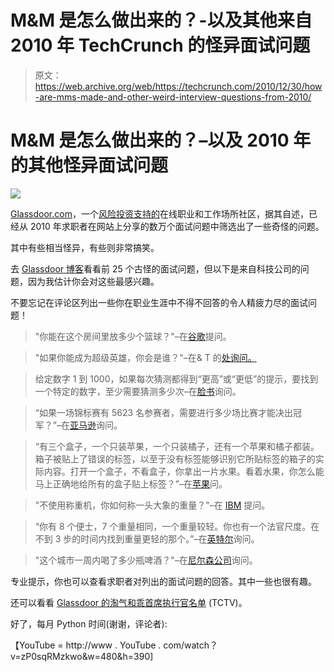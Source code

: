 # M&M 是怎么做出来的？-以及其他来自 2010 年 TechCrunch 的怪异面试问题

> 原文：<https://web.archive.org/web/https://techcrunch.com/2010/12/30/how-are-mms-made-and-other-weird-interview-questions-from-2010/>

# M&M 是怎么做出来的？–以及 2010 年的其他怪异面试问题

![](img/5b005ede00665c544dbd9fa5e294c3e1.png)

[Glassdoor.com](https://web.archive.org/web/20221207010312/http://www.glassdoor.com/index.htm)，一个[风险投资支持的](https://web.archive.org/web/20221207010312/http://www.crunchbase.com/company/glassdoor)在线职业和工作场所社区，据其自述，已经从 2010 年求职者在网站上分享的数万个面试问题中筛选出了一些奇怪的问题。

其中有些相当怪异，有些则非常搞笑。

去 [Glassdoor 博客](https://web.archive.org/web/20221207010312/http://www.glassdoor.com/blog/top-25-oddball-interview-questions-2010/)看看前 25 个古怪的面试问题，但以下是来自科技公司的问题，因为我估计你会对这些最感兴趣。

不要忘记在评论区列出一些你在职业生涯中不得不回答的令人精疲力尽的面试问题！

> "你能在这个房间里放多少个篮球？"–在[谷歌](https://web.archive.org/web/20221207010312/http://www.crunchbase.com/company/google)提问。

> "如果你能成为超级英雄，你会是谁？"–在& T 的[处询问。](https://web.archive.org/web/20221207010312/http://www.crunchbase.com/company/at-t)

> 给定数字 1 到 1000，如果每次猜测都得到“更高”或“更低”的提示，要找到一个特定的数字，至少需要猜测多少次–在[脸书](https://web.archive.org/web/20221207010312/http://www.crunchbase.com/company/facebook)询问。

> “如果一场锦标赛有 5623 名参赛者，需要进行多少场比赛才能决出冠军？”–在[亚马逊](https://web.archive.org/web/20221207010312/http://www.crunchbase.com/company/amazon)询问。

> “有三个盒子，一个只装苹果，一个只装橘子，还有一个苹果和橘子都装。箱子被贴上了错误的标签，以至于没有标签能够识别它所贴标签的箱子的实际内容。打开一个盒子，不看盒子，你拿出一片水果。看着水果，你怎么能马上正确地给所有的盒子贴上标签？”–在[苹果](https://web.archive.org/web/20221207010312/http://www.crunchbase.com/company/apple)问。

> "不使用称重机，你如何称一头大象的重量？"–在 [IBM](https://web.archive.org/web/20221207010312/http://www.crunchbase.com/company/ibm) 提问。

> “你有 8 个便士，7 个重量相同，一个重量较轻。你也有一个法官尺度。在不到 3 步的时间内找到重量更轻的那个。”–在[英特尔](https://web.archive.org/web/20221207010312/http://www.crunchbase.com/company/intel)询问。

> "这个城市一周内喝了多少瓶啤酒？"–在[尼尔森公司](https://web.archive.org/web/20221207010312/http://www.crunchbase.com/company/nielsen)询问。

专业提示，你也可以查看求职者对列出的面试问题的回答。其中一些也很有趣。

还可以看看 [Glassdoor 的淘气和乖首席执行官名单](https://web.archive.org/web/20221207010312/https://beta.techcrunch.com/2010/12/14/glassdoors-list-of-naughty-mark-hurd-and-nice-mark-zuckerberg-ceos-tctv/) (TCTV)。

好了，每月 Python 时间(谢谢，评论者):

【YouTube = http://www . YouTube . com/watch？v=zP0sqRMzkwo&w=480&h=390]